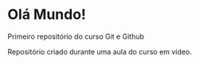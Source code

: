 # Olá Mundo! 
 Primeiro repositório do curso Git e Github

 Repositório criado durante uma aula do curso em vídeo. 
 
